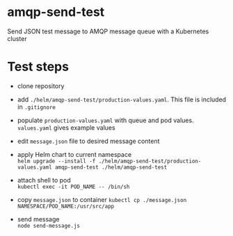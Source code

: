 # amqp-send-test
Send JSON test message to AMQP message queue with a Kubernetes cluster

# Test steps
- clone repository
  
- add `./helm/amqp-send-test/production-values.yaml`. This file is included in `.gitignore`
  
- populate `production-values.yaml` with queue and pod values. `values.yaml` gives example values

- edit `message.json` file to desired message content
  
- apply Helm chart to current namespace  
  `helm upgrade --install -f ./helm/amqp-send-test/production-values.yaml amqp-send-test ./helm/amqp-send-test`

- attach shell to pod  
  `kubectl exec -it POD_NAME -- /bin/sh`

- copy `message.json` to container
  `kubectl cp ./message.json NAMESPACE/POD_NAME:/usr/src/app`

- send message  
  `node send-message.js`
